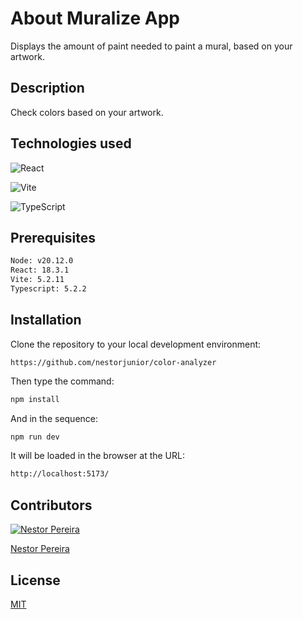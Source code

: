 # About Muralize App

Displays the amount of paint needed to paint a mural, based on your artwork.

## Description
Check colors based on your artwork.

## Technologies used
![React](https://img.shields.io/badge/react-%2320232a.svg?style=for-the-badge&logo=react&logoColor=%2361DAFB)

![Vite](https://img.shields.io/badge/vite-%23646CFF.svg?style=for-the-badge&logo=vite&logoColor=white)

![TypeScript](https://img.shields.io/badge/typescript-%23007ACC.svg?style=for-the-badge&logo=typescript&logoColor=white)

## Prerequisites
```bash
Node: v20.12.0
React: 18.3.1
Vite: 5.2.11
Typescript: 5.2.2
```
## Installation

Clone the repository to your local development environment: 
```
https://github.com/nestorjunior/color-analyzer
```

Then type the command: 
```bash
npm install
```

And in the sequence:
```bash
npm run dev
```

It will be loaded in the browser at the URL:
```bash
http://localhost:5173/
```

## Contributors
[![Nestor Pereira](https://github.com/nestorjunior.png?size=50)](https://github.com/nestorjunior)

[Nestor Pereira](https://github.com/nestorjunior)

## License

[MIT](https://choosealicense.com/licenses/mit/)
